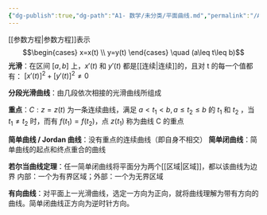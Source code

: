 ```yaml
---
{"dg-publish":true,"dg-path":"A1- 数学/未分类/平面曲线.md","permalink":"/A1- 数学/未分类/平面曲线/","dgPassFrontmatter":true,"noteIcon":"","created":"2024-05-21T15:20:28.181+08:00","updated":"2025-04-14T18:35:25.424+08:00"}
---
```



[[参数方程\|参数方程]]表示
$$\begin{cases}
x=x(t) \\
y=y(t)
\end{cases} \quad (a\leq t\leq b)$$
**光滑**：在区间 $[a,b]$ 上，$x'(t)$ 和 $y'(t)$ 都是[[连续\|连续]]的，且对 t 的每一个值都有： $[x'(t)]^{2}+[y'(t)]^{2}\neq 0$

**分段光滑曲线**：由几段依次相接的光滑曲线所组成

**重点**：$C: z=z(t)$ 为一条连续曲线，满足 $a<t_{1}<b,a\leq t_{2}\leq b$ 的 $t_{1}$ 和 $t_{2}$ ，当 $t_{1}\neq t_{2}$ 时，而有 $f(t_{1})=f(t_{2})$，点 $z(t_{1})$ 称为曲线 C 的重点

**简单曲线 / Jordan 曲线**：没有重点的连续曲线（即自身不相交）
**简单闭曲线**：简单曲线的起点和终点重合的曲线

**若尔当曲线定理**：任一简单闭曲线将平面分为两个[[区域\|区域]]，都以该曲线为边界
内部：一个为有界区域；外部：一个为无界区域      

**有向曲线**：对平面上一光滑曲线，选定一方向为正向，就将曲线理解为带有方向的曲线。简单闭曲线正方向为逆时针方向。

